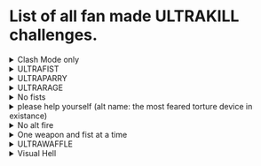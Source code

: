 # List of all fan made ULTRAKILL challenges.
<details>
<summary>Clash Mode only</summary>
Clash Mode is an unlockable cheat that can be enabled in the cheats menu.
In order to unlock the Clash Mode cheat, you have to break all boxes in 4-S.
The challenge is really simple. You have to go to Sandbox and press O and leave.
Then you go to 0-1 and play only clash mode from there to 6-2.
</details>
<details>
<summary>ULTRAFIST</summary>
Basically you only can use the fists. You can't pickup any weapons, only the revolver which is
neccesarry to start the game. After you get a weapon you have to uneqiup it once you have the chance to do that.
You can use every hand, theres no limitation to that.
</details>
<details>
<summary>ULTRAPARRY</summary>
You can only defeat enemies by parrying their attacks. This is harder than the ULTRAFIST
challenge because you can only damage enemies when theyre going to attack you, and good timing
is neccesarry.
</details>
<details>
<summary>ULTRARAGE</summary>
Credit: crab02#8552
P-rank every level on violent on new save on the first try without getting damaged,
if you lose the challenge you have to delete the save file and try again.
</details>
<details>
<summary>No fists</summary>
Pretty simple. You can't use any fists.
The whiplash is allowed but only for picking up items.
</details>
<details>
<summary>please help yourself (alt name: the most feared torture device in existance)</summary>
No, the name is not a joke. This challenge is the ULTRARAGE challenge but MUCH, MUCH WORSE.
Basically you have to P-rank every level the first time you play it, while also not getting damaged,
collecting all the secrets, and doing the challenges. You can replay a level when it has a challenge similar
to the 0-3 challenge or 4-1 challenge. If you fail, you have to delete the save file and start all over again.
Also, you have to play with PSX graphics, (you can edit it however you want, the default settings are good enough)
AND on violent difficulty. (once ukmd releases you have to play with that)
PLEASE, FOR THE LOVE OF GOD, DO NOT TRY THIS. This is probably worse than dying IRL. (unless you wanna go insane)
</details>
<details>
<summary>No alt fire</summary>
It's exactly what you think it is. You aren't allowed to use alt fire.
I recommend just binding alt fire to an obscure key (like ¨) so you wont use it accidentally.
You can just not bind it and try playing without touching it accidentally if you wanna go insane.
By the way, if you accidentally alt fire you just have to restart the level, no need to delete the save file.
You can play it that way if you're insane.
</details>
<details>
<summary>One weapon and fist at a time</summary>
Basically, you can only use one weapon and fist at a time.
Every mission you switch weapons and fists. Whiplash counts too.
</details>
<details>
<summary>ULTRAWAFFLE</summary>
(Mod credit: @Waff1e_ on YT) Very simple. You can only play with weapons and fists from
the mod Waffle's Weapons. Heres a guide on how to install the mod: https://www.youtube.com/watch?v=rhMKhFNtiNA
</details>
<details>
<summary>Visual Hell</summary>
You have to set your screenshake setting up to JUICE, select 36P (ABSURD) in the downscaling dropdown,
set dithering to 500%, texture warping to 200%, vertex warping to MODERN ART, enable custom
color pallette and select the "Pink and" color pallette, and finally, set color compression to INDIE ART GAME.
This will make the game basically unplayable. If you're an insane degenerate and this is too easy for you, you can
always mix this with a different challenge. The worst challenge you can add to this is please help yourself.
</details>
